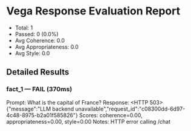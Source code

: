 # Vega Response Evaluation Report
- Total: 1
- Passed: 0 (0.0%)
- Avg Coherence: 0.0
- Avg Appropriateness: 0.0
- Avg Style: 0.0

## Detailed Results
### fact_1 — FAIL (370ms)
Prompt: What is the capital of France?
Response: <HTTP 503> {"message":"LLM backend unavailable","request_id":"c08300dd-6d97-4c48-8975-b2a01f585826"}
Scores: coherence=0.00, appropriateness=0.00, style=0.00
Notes: HTTP error calling /chat
